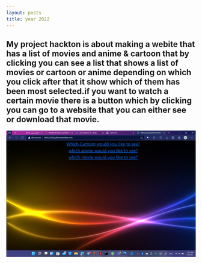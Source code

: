 ```yaml
---
layout: posts
title: year 2022
---
```


## My project hackton is about making a webite that has a list of movies and anime & cartoon that by clicking you can see a list that shows a list of movies or cartoon or anime depending on which you click after that it show which of them has been most selected.if you want to watch a certain movie there is a button which by clicking you can go to a website that you can either see or download that movie.
<a href="http://400522283.pythonanywhere.com/">
<img src="/assets/images/mywebsite.png" alt="mywebsite" style="float: left; margin-right: 10px;"/>
</a>